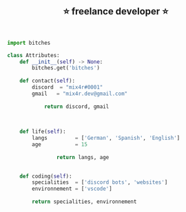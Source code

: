 <!-- Hi skid <3 -->

<h2 align="center">⭐️ freelance developer ⭐️</h2>


<p href="https://discord.gg/DPkuunh6XN" align="center">
    <img alt="" src=https://lanyard.cnrad.dev/api/847443135759515659/>
</p>

```python

import bitches

class Attributes:
	def __init__(self) -> None:
		bitches.get('bitches')
		
	def contact(self):
	    discord  = "mix4r#0001"
	    gmail   = "mix4r.dev@gmail.com"
	    
	        return discord, gmail

	
	
	def life(self):
		langs         = ['German', 'Spanish', 'English']
		age           = 15
		
                return langs, age
		 

	def coding(self):
		specialities  = ['discord bots', 'websites']
		environnement = ['vscode']
		
		return specialities, environnement
```
<p href="https://discord.gg/DPkuunh6XN" align="center">
    <img alt="" src=https://github-readme-stats.vercel.app/api?username=sumzum&show_icons=true&theme=tokyonight>
</p> 
